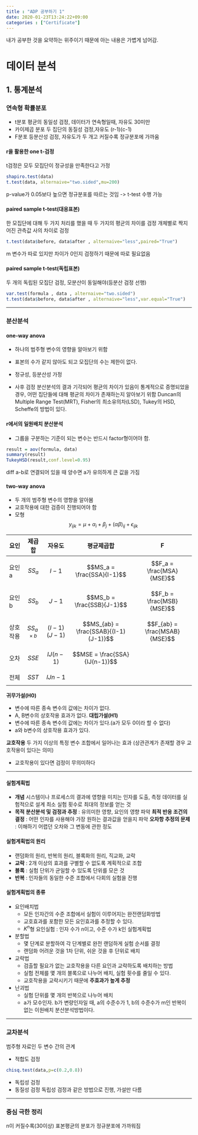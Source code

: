 ```yaml
---
title : "ADP 공부하기 1"
date: 2020-01-23T13:24:22+09:00
categories : ["Certificate"]
---
```


내가 공부한 것을 요약하는 위주이기 때문에 아는 내용은 가볍게 넘어감.

# 데이터 분석
## 1. 통계분석

### 연속형 확률분포
- t분포
평균의 동일성 검정, 데이터가 연속형일때, 자유도 30미만
- 카이제곱 분포
두 집단의 동질성 검정,자유도 (r-1)(c-1)
- F분포
등분산성 검정, 자유도가 두 개고 커질수록 정규분포에 가까움

#### r을 활용한 one t-검정
t검정은 모두 모집단이 정규성을 만족한다고 가정
```r
shapiro.test(data)
t.test(data, alternaive="two.sided",mu=200)
```
p-value가 0.05보다 높으면 정규분포를 따르는 것임 -> t-test 수행 가능

#### paired sample t-test(대응표본)
한 모집단에 대해 두 가지 처리를 했을 때 두 가지의 평균의 차이를 검정
개체별로 짝지어진 관측값 사의 차이로 검정
```r
t.test(data$before, data$after , alternaive="less",paired="True")
```
m 변수가 따로 있지만 차이가 0인지 검정하기 때문에 따로 필요없음

#### paired sample t-test(독립표본)
두 개의 독립된 모집단 검정, 모분산이 동일해야(등분산 검정 선행)
```r
var.test(formula , data , alternaive="two.sided")
t.test(data$before, data$after , alternaive="less",var.equal="True")
```

---
### 분산분석

#### one-way anova
- 하나의 범주형 변수의 영향을 알아보기 위함
- 표본의 수가 같지 않아도 되고 모집단의 수는 제한이 없다.
- 정규성, 등분산성 가정

- 사후 검정
분산분석의 결과 기각되어 평균의 차이가 있음이 통계적으로 증명되었을 경우, 어떤 집단들에 대해 평균의 차이가 존재하는지 알아보기 위함
Duncan의 Multiple Range Test(MRT), Fisher의 최소유의차(LSD), Tukey의 HSD, Scheffe의 방법이 있다.

#### r에서의 일원배치 분산분석
 - 그룹을 구분하는 기준이 되는 변수는 반드시 factor형이어야 함.
```r
result = aov(formula, data)
summary(result)
TukeyHSD(result,conf.level=0.95)
```
diff a-b로 연결되어 있을 때 양수면 a가 유의하게 큰 값을 가짐

#### two-way anova
- 두 개의 범주형 변수의 영향을 알아봄
- 교호작용에 대한 검증이 진행되어야 함
- 모형
$$y_{ijk} = \mu + \alpha_i + \beta_j + (\alpha\beta)_{ij} +  \epsilon_{ijk}$$

| 요인 | 제곱합 | 자유도 | 평균제곱합 | F |
|-|-|-|-|-|
|요인a|$$SS_a$$|$$I-1$$|$$MS_a = \frac{SSA}{I-1}$$|$$F_a = \frac{MSA}{MSE}$$|
|요인b|$$SS_b$$|$$J-1$$|$$MS_b = \frac{SSB}{J-1}$$|$$F_b = \frac{MSB}{MSE}$$|
|상호 작용|$$SS_{a \times b}$$|$$(I-1)(J-1)$$|$$MS_{ab} = \frac{SSAB}{(I-1)(J-1)}$$|$$F_{ab} = \frac{MSAB}{MSE}$$|
|오차|$$SSE$$|$$IJ(n-1)$$|$$MSE = \frac{SSA}{IJ(n-1)}$$||
|전체|$$SST$$|$$IJn-1$$|||

**귀무가설(H0)**
- 변수에 따른 종속 변수의 값에는 차이가 없다.
- A, B변수의 상호작용 효과가 없다.
**대립가설(H1)**
- 변수에 따른 종속 변수의 값에는 차이가 있다.(a가 모두 0이라 할 수 없다)
- a와 b변수의 상호작용 효과가 있다.

**교호작용**
두 가지 이상의 특정 변수 조합에서 일어나는 효과
(상관관계가 존재할 경우 교호작용이 있다는 의미)
- 교호작용이 있다면 검정이 무의미하다

___
#### 실험계획법
 - **개념**
 시스템이나 프로세스의 결과에 영향을 미치는 인자를 도출, 측정 데이터를 실험적으로 설계
최소 실험 횟수로 최대의 정보를 얻는 것
- **목적**
**분산분석 및 검정과 추정** : 유의미한 영향, 요인의 영향 파악
**최적 반응 조건의 결정** : 어떤 인자를 사용해야 가장 원하는 결과값을 얻을지 파악
**오차항 추정의 문제** : 이해하기 어렵던 오차와 그 변동에 관한 정도 

#### 실험계획법의 원리
- 랜덤화의 원리, 반복의 원리, 블록화의 원리, 직교화, 교락
- **교락** : 2개 이상의 효과를 구별할 수 없도록 계획적으로 조합
- **블록** : 실험 단위가 균일할 수 있도록 단위를 모은 것
- **반복** : 인자들의 동일한 수준 조합에서 다회의 실험을 진행

#### 실험계획법의 종류
- 요인배치법
    - 모든 인자간의 수준 조합에서 실험이 이루어지는 완전랜덤화방법
    - 교호효과를 포함한 모든 요인효과를 추정할 수 있다.
    - $K^n$형 요인실험 : 인자 수가 n이고, 수준 수가 k인 실험계획법
- 분할법
    - 몇 단계로 분할하여 각 단계별로 완전 랜덤하게 실험 순서를 결정
    - 랜덤화 어려운 것을 1차 단위, 쉬운 것을 후 단위로 배치
- 교락법
    - 검출할 필요가 없는 교호작용을 다른 요인과 교락하도록 배치하는 방법
    - 실험 전체를 몇 개의 블록으로 나누어 배치, 실험 횟수를 줄일 수 있다.
    - 교호작용을 교락시키기 때문에 **주효과가 높게 추정**
- 난괴법
    - 실험 단위를 몇 개의 반복으로 나누어 배치
    - a가 모수인자. b가 변량인자일 때, a의 수준수가 1, b의 수준수가 m인 반복이 없는 이원배치 분산분석방법이다.

---
### 교차분석
범주형 자료인 두 변수 간의 관계
- 적합도 검정
```r
chisq.test(data,p=c(0.2,0.8))
```

- 독립성 검정
- 동질성 검정
독립성 검정과 같은 방법으로 진행, 가설만 다름

___
### 중심 극한 정리
n이 커질수록(30이상) 표본평균의 분포가 정규분포에 가까워짐


